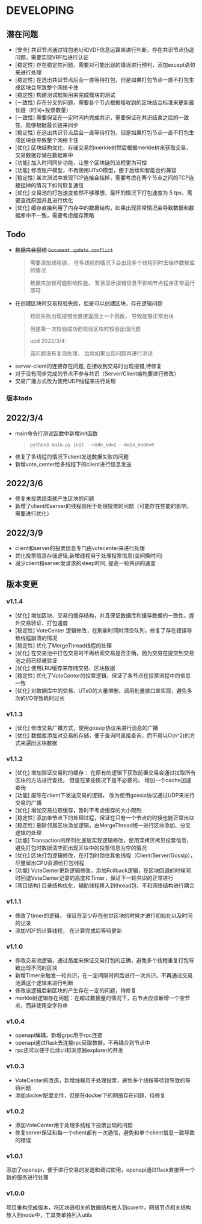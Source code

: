 # DEVELOPING

##  潜在问题

* [安全] 共识节点通过钱包地址和VDF信息运算来进行判断，存在共识节点伪造问题，需要实现VRF后进行认证
* [稳定性] 存在稳定性问题，需要对可能出现的错误进行预判，添加except语句来进行处理
* [稳定性] 在选出共识节点后会一直等待打包，但是如果打包节点一直不打包生成区块会导致整个网络卡住
* [稳定性] 构建测试框架用来完成模块的测试
* [一致性] 存在分叉的问题，需要各个节点根据接收到的区块结合标准来更新最长链（时间+投票数量）
* [一致性] 需要保证在一定时间内完成共识，需要保证在共识结束之后的一致性，能够根据最长链来同步
* [稳定性] 在选出共识节点后会一直等待打包，但是如果打包节点一直不打包生成区块会导致整个网络卡住
* [优化] 区块结构优化，存储交易的merkle树然后根据merkle树来获取交易，交易数据存储在数据库中
* [功能] 加入时间同步功能，让整个区块链的流程更为可控
* [功能] 修改账户模型，不再使用UTxO模型，便于后续和智能合约兼容
* [稳定性] 某次测试中发现TCP连接会挂掉，需要考虑在两个节点之间的TCP连接挂掉的情况下如何恢复通信
* [优化] 交易池的打包速度依然不够理想，最坏的情况下打包速度为 5 tps，需要查找原因并且进行优化
* [优化] 缓存直接利用了内存中的数据结构，如果出现异常情况会导致数据和数据库中不一致，需要考虑缓存策略

## Todo

* <del>数据库会报错 `Document update conflict`</del>
  > 需要添加线程锁， 在多线程的情况下会出现多个线程同时去操作数据库的情况
  > 
  > 数据库加锁可能影响性能， 暂且显示报错信息不影响节点程序正常运行即可
* 在创建区块时交易校验失败，但是可以创建区块，存在逻辑问题
  > 校验失败出现报错会直接返回上一个函数， 导致能够正常出块
  > 
  > 但是第一次校验成功而校验区块时校验出现问题
  > 
  > upd 2022/3/4:
  > 
  > 该问题没有复现处理， 后续如果出现问题再进行测试
* server-client的连接存在问题, 在接收到交易时出现报错,待修复
* 对于没有同步完成的节点不参与共识（Server/Client端均要进行修改）
* 交易广播方式改为使用UDP线程来进行处理
### 版本todo

## 2022/3/4

* main命令行测试函数中新增init函数
  > `python3 main.py init --node_id=2 --main_node=0`
* 修复了多线程的情况下client发送数据失败的问题
* 新增vote_center给多线程下的client进行信息发送

## 2022/3/6
* 修复未投票结束就产生区块的问题
* 新增了client和server的线程锁用于处理投票的问题（可能存在性能的影响， 需要进行优化）

## 2022/3/9
* client和server的投票信息专门由votecenter来进行处理
* 优化投票信息存储逻辑,新增线程用于处理投票信息(空间换时间)
* 减少client和server发请求的sleep时间, 提高一轮共识的速度

## 版本变更

### v1.1.4

* [优化] 增加区块、交易的缓存结构，并且保证数据库和缓存数据的一致性，提升交易验证、打包速度
* [稳定性] VoteCenter 逻辑修改，在刷新时同时清空队列，修复了存在错误导致线程崩溃的情况
* [稳定性] 优化了MergeThread线程的处理
* [优化] 在交易池中打包交易时不再检索交易是否正确，因为交易在提交到交易池之前已经被验证
* [优化] 使用LRU缓存来存储交易、区块数据
* [稳定性] 优化了VoteCenter的投票逻辑，保证了各节点在投票流程中的信息一致
* [优化] 对数据库中的交易、UTxO的大量增删，调用批量接口来实现，避免多次的I/O导致耗时过长

### v1.1.3

* [优化] 修改交易广播方式，使用gossip协议来进行消息的广播
* [优化] 数据库添加对交易的存储，便于查询时直接查询，而不用以O(n^2)的方式来遍历区块数据

### v1.1.2

* [优化] 增加验证交易时的缓存： 在原有的逻辑下获取前置交易会通过拉取所有区块的方法进行查找， 但是在某些情况下是不必要的， 增加一个cache加速查询
* [功能] 废除在client下发送交易的逻辑， 改为使用gossip协议通过UDP来进行交易的广播
* [优化] 增加交易拉取缓存，暂时不考虑缓存的大小限制
* [稳定性] 添加单节点下的处理过程，保证在只有一个节点的时候也能正常出块
* [稳定性] 删除邻居区块添加逻辑，由MergeThread统一进行区块添加、分叉逻辑的处理
* [功能] Transaction的序列化底层实现逻辑修改，使用深拷贝拷贝投票信息，避免打包时数据清空而出现区块中的投票信息为空的情况
* [优化] 区块打包逻辑修改，在打包时锁住其他线程（Client/Server/Gossip），尽量留出CPU资源给打包线程
* [功能] VoteCenter更新逻辑修改，添加Rollback逻辑，在区块回退的时候同时回退VoteCenter记录的高度和Timer，保证下一轮共识的正常进行
* [项目结构] 目录结构优化，辅助线程移入到thread包，不和网络结构进行耦合

### v1.1.1

* 修改了timer的逻辑， 保证在至少存在创世区块的时候才进行初始化以及时间的记录
* 添加VDF的计算线程， 在计算完成后等待更新

### v1.1.0

* 修改交易池逻辑，通过高度来保证交易打包的正确，避免多个线程重复打包导致出现不同的区块
* 新增Timer来触发一轮共识，在一定间隔时间后进行一次共识，不再通过交易池满这个逻辑来进行判断
* 修改该逻辑后新区块的产生存在一定的问题，待修复
* merkle树逻辑存在问题：在超过数据量的情况下，右节点应该新增一个空节点，而非使用空字符串

### v1.0.4

* openapi解耦，新增grpc用于rpc连接
* openapi通过flask去连接rpc获取数据，不再耦合到节点中
* rpc还可以便于后续cli和浏览器explorer的开发

### v1.0.3

* VoteCenter的改造，新增线程用于处理投票，避免多个线程等待锁导致的等待问题
* 添加docker配置文件，但是在docker下的网络存在问题，待修复

### v1.0.2

* 添加VoteCenter用于处理多线程下投票出现的问题
* 修复server保证和每一个client都有一次通信，避免和单个client信息一致导致的错误

### v1.0.1

添加了openapi，便于进行交易的发送和调试使用，openapi通过flask直接开一个新的服务进行处理

### v1.0.0

项目重构完成版本，将区块链相关的数据结构放入到core中，网络节点相关结构放入到node中，工具类单独列入utils
